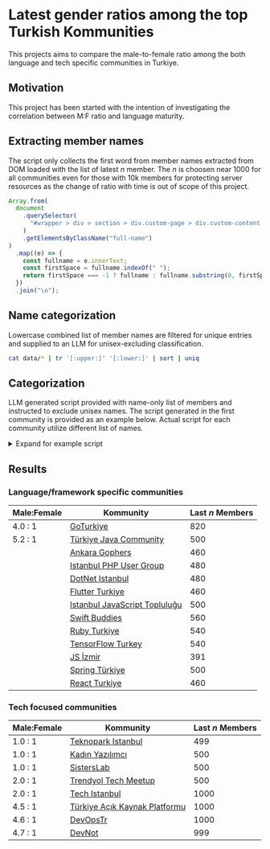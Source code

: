 # Latest gender ratios among the top Turkish Kommunities

This projects aims to compare the male-to-female ratio among the both language and tech specific communities in Turkiye.

## Motivation

This project has been started with the intention of investigating the correlation between M:F ratio and language maturity.

## Extracting member names

The script only collects the first word from member names extracted from DOM loaded with the list of latest $n$ member. The $n$ is choosen near 1000 for all communities even for those with 10k members for protecting server resources as the change of ratio with time is out of scope of this project.

```js
Array.from(
  document
    .querySelector(
      "#wrapper > div > section > div.custom-page > div.custom-content > section > div > div > div.user-list"
    )
    .getElementsByClassName("full-name")
)
  .map((e) => {
    const fullname = e.innerText;
    const firstSpace = fullname.indexOf(" ");
    return firstSpace === -1 ? fullname : fullname.substring(0, firstSpace);
  })
  .join("\n");
```

## Name categorization

Lowercase combined list of member names are filtered for unique entries and supplied to an LLM for unisex-excluding classification.

```sh
cat data/* | tr '[:upper:]' '[:lower:]' | sort | uniq
```

## Categorization

LLM generated script provided with name-only list of members and instructed to exclude unisex names. The script generated in the first community is provided as an example below. Actual script for each community utilize different list of names.

<details>
<summary>Expand for example script</summary>

```python
from collections import Counter
import re

# Load file
with open("/mnt/data/names.txt", "r", encoding="utf-8") as f:
    names = [re.sub(r"[^a-zA-ZğüşıöçĞÜŞİÖÇ]+", "", n.strip().lower()) for n in f if n.strip()]

# Remove empty strings
names = [n for n in names if n]

# Define male and female name sets (based on Turkish/common patterns)
male_names = {
    "ahmet", "mehmet", "ali", "mustafa", "murat", "burak", "emre", "enes", "furkan", "ömer", "hasan",
    "hüseyin", "ibrahim", "yusuf", "kadir", "ramazan", "selim", "halil", "fatih", "barış", "berkay",
    "mert", "kerem", "kaan", "alper", "gökhan", "onur", "sinan", "cengiz", "batuhan", "yunus", "recep",
    "emir", "omer", "yasin", "taha", "tuncay", "samed", "samet", "ismail", "abdullah", "abdul", "adem",
    "enes", "hakan", "omer", "ugur", "ahmetcan", "mehmetali", "orhan", "ozan", "tamer", "tolga", "ozgur"
}

female_names = {
    "ayşe", "fatma", "zeynep", "elif", "büşra", "merve", "melike", "ayşegül", "esra", "hilal", "sena",
    "melis", "selin", "kübra", "beyza", "meltem", "yasemin", "özge", "melike", "banu", "duygu", "gül",
    "ece", "sevda", "sümeyye", "seher", "rabia", "hümeyra", "hazal", "ayşenur", "nisa", "ayşe", "yaren",
    "gaye", "leyla", "sema", "seda", "sevil", "tuğçe", "sinem", "özlem", "ayça", "aybüke", "beyzanur"
}

unisex_names = {
    "deniz", "derya", "doğan", "doğa", "evren", "ilhan", "olcay", "umut", "sevgi", "songül", "dilara"
}

# Count occurrences
counts = Counter(names)

# Categorize
male_count = sum(count for name, count in counts.items() if name in male_names)
female_count = sum(count for name, count in counts.items() if name in female_names)
excluded_count = sum(count for name, count in counts.items() if name in unisex_names)

# Calculate totals and ratio
total = male_count + female_count
male_ratio = male_count / total * 100 if total else 0
female_ratio = female_count / total * 100 if total else 0

male_count, female_count, excluded_count, total, male_ratio, female_ratio
```

</details>

## Results

### Language/framework specific communities

| Male:Female | Kommunity                                                                            | Last $n$ Members |
| ----------- | ------------------------------------------------------------------------------------ | ---------------- |
| 4.0 : 1     | [GoTurkiye](https://kommunity.com/goturkiye)                                         | 820              |
| 5.2 : 1     | [Türkiye Java Community](https://kommunity.com/turkiye-java-community)               | 500              |
|             | [Ankara Gophers](https://kommunity.com/ankara-gophers)                               | 460              |
|             | [Istanbul PHP User Group](https://kommunity.com/istanbulphp)                         | 480              |
|             | [DotNet Istanbul](https://kommunity.com/dotnet-istanbul)                             | 480              |
|             | [Flutter Turkiye](https://kommunity.com/flutter-turkiye)                             | 460              |
|             | [Istanbul JavaScript Topluluğu](https://kommunity.com/istanbul-javascript-toplulugu) | 500              |
|             | [Swift Buddies](https://kommunity.com/swiftbuddies)                                  | 560              |
|             | [Ruby Turkiye](https://kommunity.com/ruby-turkiye)                                   | 540              |
|             | [TensorFlow Turkey](https://kommunity.com/tensorflow-turkey)                         | 540              |
|             | [JS İzmir](https://kommunity.com/js-izmir)                                           | 391              |
|             | [Spring Türkiye](https://kommunity.com/spring-turkiye)                               | 500              |
|             | [React Turkiye](https://kommunity.com/reacttr)                                       | 460              |

### Tech focused communities

| Male:Female | Kommunity                                                                                            | Last $n$ Members |
| ----------- | ---------------------------------------------------------------------------------------------------- | ---------------- |
| 1.0 : 1     | [Teknopark Istanbul](https://kommunity.com/teknopark-istanbul-yazilimci-bulusmalari/members?page=25) | 499              |
| 1.0 : 1     | [Kadın Yazılımcı](https://kommunity.com/kadinyazilimci)                                              | 500              |
| 1.0 : 1     | [SistersLab](https://kommunity.com/sisterslaborg)                                                    | 500              |
| 2.0 : 1     | [Trendyol Tech Meetup](https://kommunity.com/trendyol)                                               | 500              |
| 2.0 : 1     | [Tech Istanbul](https://kommunity.com/techistanbul)                                                  | 1000             |
| 4.5 : 1     | [Türkiye Açık Kaynak Platformu](https://kommunity.com/tracikkaynak)                                  | 1000             |
| 4.6 : 1     | [DevOpsTr](https://kommunity.com/devops-turkiye)                                                     | 1000             |
| 4.7 : 1     | [DevNot](https://kommunity.com/devnot)                                                               | 999              |
